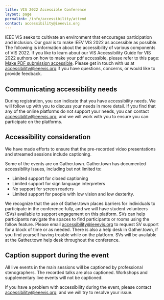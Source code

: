 ```yaml
---
title: VIS 2022 Accessible Conference
layout: page
permalink: /info/accessibility/attend
contact: accessibility@ieeevis.org
---
```

 
IEEE VIS seeks to cultivate an environment that encourages participation and inclusion. Our goal is to make IEEV VIS 2022 as accessible as possible. The following is information about the accessibility of various components of VIS 2022. If you like to learn about our VIS Accessibility Guide for VIS 2022 authors on how to make your pdf accessible, please refer to this page: [Make PDF submission accessible](/year/2022/info/call-participation/make-pdf-accessible). Please get in touch with us at [accessibility@ieeevis.org](mailto:accessibility@ieeevis.org) if you have questions, concerns, or would like to provide feedback.


 
## Communicating accessibility needs
During registration, you can indicate that you have accessibility needs. We will follow up with you to discuss your needs in more detail. If you find that any of the online platforms do not support your needs, you can contact [accessibility@ieeevis.org](mailto:accessibility@ieeevis.org), and we will work with you to ensure you can participate on the platforms.  
 
## Accessibility consideration
We have made efforts to ensure that the pre-recorded video presentations and streamed sessions include captioning. 
 
Some of the events are on Gather.town. Gather.town has documented accessibility issues, including but not limited to: 
- Limited support for closed captioning
- Limited support for sign language interpreters
- No support for screen readers
- Limited support for people with low vision and low dexterity.
 
We recognize that the use of Gather.town places barriers for individuals to participate in the conference fully, and we will have student volunteers (SVs) available to support engagement on this platform. SVs can help participants navigate the spaces to find participants or rooms using the follow feature. Please email accessibility@ieeevis.org to request SV support for a block of time or as needed. There is also a help desk in Gather.town, if you find yourself having trouble while on the platform. SVs will be available at the Gather.town help desk throughout the conference. 
 
## Caption support during the event
All live events in the main sessions will be captioned by professional stenographers. The recorded talks are also captioned. Workshops and supplementary live events will not be captioned. 
 
<!-- ## Will presenters be visible?
We encouraged presenters to be visible in the recorded talks, but this was not required. Presenters in live sessions will be visible. 
 --> 
If you have a problem with accessibility during the event, please contact [accessibility@ieeevis.org](mailto:accessibility@ieeevis.org), and we will try to resolve your issue. 

